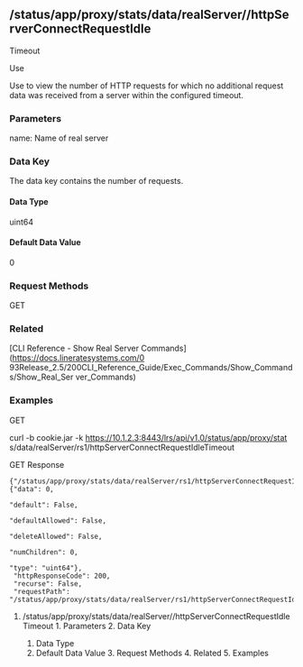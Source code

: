 ## /status/app/proxy/stats/data/realServer/<name>/httpServerConnectRequestIdle
Timeout

Use

Use to view the number of HTTP requests for which no additional request data
was received from a server within the configured timeout.

### Parameters

name: Name of real server

### Data Key

The data key contains the number of requests.

#### Data Type

uint64

#### Default Data Value

0

### Request Methods

GET

### Related

[CLI Reference - Show Real Server Commands](https://docs.lineratesystems.com/0
93Release_2.5/200CLI_Reference_Guide/Exec_Commands/Show_Commands/Show_Real_Ser
ver_Commands)

### Examples

GET

curl -b cookie.jar -k https://10.1.2.3:8443/lrs/api/v1.0/status/app/proxy/stat
s/data/realServer/rs1/httpServerConnectRequestIdleTimeout

GET Response

    
    {"/status/app/proxy/stats/data/realServer/rs1/httpServerConnectRequestIdleTimeout": {"data": 0,
                                                                                               "default": False,
                                                                                               "defaultAllowed": False,
                                                                                               "deleteAllowed": False,
                                                                                               "numChildren": 0,
                                                                                               "type": "uint64"},
     "httpResponseCode": 200,
     "recurse": False,
     "requestPath": "/status/app/proxy/stats/data/realServer/rs1/httpServerConnectRequestIdleTimeout"}
    

  1. /status/app/proxy/stats/data/realServer/<name>/httpServerConnectRequestIdleTimeout
    1. Parameters
    2. Data Key
      1. Data Type
      2. Default Data Value
    3. Request Methods
    4. Related
    5. Examples

